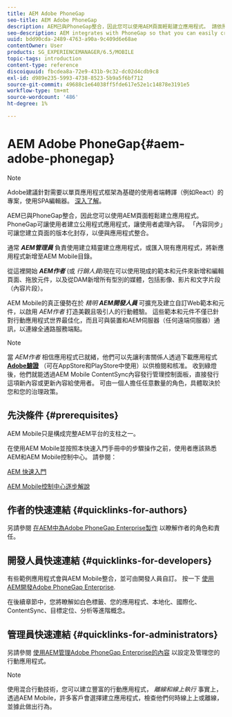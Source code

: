 ```yaml
---
title: AEM Adobe PhoneGap
seo-title: AEM Adobe PhoneGap
description: AEM已與PhoneGap整合，因此您可以使用AEM頁面輕鬆建立應用程式。 請依照本頁面的說明開始使用Adobe PhoneGap Enterprise。
seo-description: AEM integrates with PhoneGap so that you can easily create apps using AEM pages. Follow this page to get started with Adobe PhoneGap Enterprise.
uuid: bdd90cda-2489-4763-a90a-9c409d6e68ae
contentOwner: User
products: SG_EXPERIENCEMANAGER/6.5/MOBILE
topic-tags: introduction
content-type: reference
discoiquuid: fbcdea8a-72e9-431b-9c32-dc02d4cdb9c8
exl-id: d989e235-5993-4738-8523-5b9a5f6bf712
source-git-commit: 49688c1e64038ff5fde617e52e1c14878e3191e5
workflow-type: tm+mt
source-wordcount: '486'
ht-degree: 1%

---
```


# AEM Adobe PhoneGap{#aem-adobe-phonegap}

>[!NOTE]
>
>Adobe建議針對需要以單頁應用程式框架為基礎的使用者端轉譯（例如React）的專案，使用SPA編輯器。 [深入了解](/help/sites-developing/spa-overview.md)。

AEM已與PhoneGap整合，因此您可以使用AEM頁面輕鬆建立應用程式。 PhoneGap可讓使用者建立公用程式應用程式，讓使用者處理內容。 「內容同步」可讓您建立頁面的版本化封存，以便與應用程式整合。

通常 ***AEM管理員*** 負責使用建立精靈建立應用程式，或匯入現有應用程式，將新應用程式新增至AEM Mobile目錄。

從這裡開始 ***AEM作者*** (或 *行銷人員*)現在可以使用現成的範本和元件來新增和編輯頁面、拖放元件，以及從DAM新增所有型別的媒體，包括影像、影片和文字片段（內容片段）。

AEM Mobile的真正優勢在於 *精明* ***AEM開發人員*** 可擴充及建立自訂Web範本和元件，以啟用 *AEM作者* 打造美觀且吸引人的行動體驗。 這些範本和元件不僅已針對行動應用程式世界最佳化，而且可與裝置和AEM伺服器（任何遠端伺服器）通訊，以連線全通路服務端點。

>[!NOTE]
>
>當 *AEM作者* 相信應用程式已就緒，他們可以先讓利害關係人透過下載應用程式 **[Adobe驗證](/help/mobile/phonegap-mobile-quickstart.md)** （可在AppStore和PlayStore中使用）以供檢閱和核准。 收到綠燈後，他們就能透過AEM Mobile ContentSync內容發行管理控制面板，直接發行這項新內容或更新內容給使用者。 可由一個人擔任任意數量的角色，具體取決於您和您的治理政策。

## 先決條件 {#prerequisites}

AEM Mobile只是構成完整AEM平台的支柱之一。

在使用AEM Mobile並按照本快速入門手冊中的步驟操作之前，使用者應該熟悉AEM和AEM Mobile控制中心。 請參閱：

[AEM 快速入門](/help/sites-deploying/deploy.md)

[AEM Mobile控制中心逐步解說](/help/mobile/phonegap-authoring-apps.md)

## 作者的快速連結 {#quicklinks-for-authors}

另請參閱 [在AEM中為Adobe PhoneGap Enterprise製作](/help/mobile/phonegap.md) 以瞭解作者的角色和責任。

## 開發人員快速連結 {#quicklinks-for-developers}

有些範例應用程式會與AEM Mobile整合，並可由開發人員自訂。 按一下 [使用AEM開發Adobe PhoneGap Enterprise](/help/mobile/developing-in-phonegap.md).

在後續章節中，您將瞭解如白色標籤、您的應用程式、本地化、國際化、ContentSync、目標定位、分析等進階概念。

## 管理員快速連結 {#quicklinks-for-administrators}

另請參閱 [使用AEM管理Adobe PhoneGap Enterprise的內容](/help/mobile/administer-phonegap.md) 以設定及管理您的行動應用程式。

>[!NOTE]
>
>使用混合行動技術，您可以建立豐富的行動應用程式， *離線和線上執行* 事實上，透過AEM Mobile，許多客戶會選擇建立應用程式，檢查他們何時線上上或離線，並據此做出行為。
